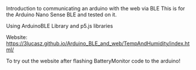 Introduction to communicating an arduino with the web via BLE
This is for the Arduino Nano Sense BLE and tested on it.

Using ArduinoBLE Library and p5.js libraries

Website: https://3lucasz.github.io/Arduino_BLE_and_web/TempAndHumidity/index.html/

To try out the website after flashing BatteryMonitor code to the arduino!

